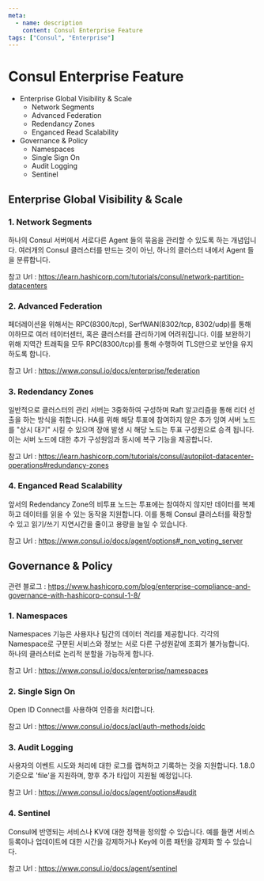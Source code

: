 ```yaml
---
meta:
  - name: description
    content: Consul Enterprise Feature
tags: ["Consul", "Enterprise"]
---
```


# Consul Enterprise Feature

- Enterprise Global Visibility & Scale
  - Network Segments
  - Advanced Federation
  - Redendancy Zones
  - Enganced Read Scalability
- Governance & Policy
  - Namespaces
  - Single Sign On
  - Audit Logging
  - Sentinel



## Enterprise Global Visibility & Scale

### 1. Network Segments

하나의 Consul 서버에서 서로다른 Agent 들의 묶음을 관리할 수 있도록 하는 개념입니다. 여러개의 Consul 클러스터를 만드는 것이 아닌, 하나의 클러스터 내에서 Agent 들을 분류합니다.

참고 Url : <https://learn.hashicorp.com/tutorials/consul/network-partition-datacenters>



### 2. Advanced Federation

페더레이션을 위해서는 RPC(8300/tcp), SerfWAN(8302/tcp, 8302/udp)를 통해야하므로 여러 테이터센터, 혹은 클러스터를 관리하기에 어려워집니다. 이를 보완하기 위해 지역간 트래픽을 모두 RPC(8300/tcp)를 통해 수행하여 TLS만으로 보안을 유지하도록 합니다.

참고 Url : <https://www.consul.io/docs/enterprise/federation>



### 3. Redendancy Zones

일반적으로 클러스터의 관리 서버는 3중화하여 구성하며 Raft 알고리즘을 통해 리더 선출을 하는 방식을 취합니다. HA를 위해 해당 투표에 참여하지 않은 추가 잉여 서버 노드를 "상시 대기" 시킬 수 있으며 장애 발생 시 해당 노드는 투표 구성원으로 승격 됩니다. 이는 서버 노드에 대한 추가 구성원임과 동시에 복구 기능을 제공합니다.

참고 Url : <https://learn.hashicorp.com/tutorials/consul/autopilot-datacenter-operations#redundancy-zones>



### 4. Enganced Read Scalability

앞서의 Redendancy Zone의 비투표 노드는 투표에는 참여하지 않지만 데이터를 복제하고 데이터를 읽을 수 있는 동작을 지원합니다. 이를 통해 Consul 클러스터를 확장할 수 있고 읽기/쓰기 지연시간을 줄이고 용량을 늘일 수 있습니다.

참고 Url : <https://www.consul.io/docs/agent/options#_non_voting_server>



## Governance & Policy

관련 블로그 : <https://www.hashicorp.com/blog/enterprise-compliance-and-governance-with-hashicorp-consul-1-8/>

### 1. Namespaces

Namespaces 기능은 사용자나 팀간의 데이터 격리를 제공합니다. 각각의 Namespace로 구분된 서비스와 정보는 서로 다른 구성원같에 조회가 불가능합니다. 하나의 클러스터로 논리적 분할을 가능하게 합니다.

참고 Url : <https://www.consul.io/docs/enterprise/namespaces>



### 2. Single Sign On

Open ID Connect를 사용하여 인증을 처리합니다.

참고 Url : <https://www.consul.io/docs/acl/auth-methods/oidc>



### 3. Audit Logging

사용자의 이벤트 시도와 처리에 대한 로그를 캡쳐하고 기록하는 것을 지원합니다. 1.8.0 기준으로 'file'을 지원하며, 향후 추가 타입이 지원될 예정입니다.

참고 Url : <https://www.consul.io/docs/agent/options#audit>



### 4. Sentinel

Consul에 반영되는 서비스나 KV에 대한 정책을 정의할 수 있습니다. 예를 들면 서비스 등록이나 업데이트에 대한 시간을 강제하거나 Key에 이름 패턴을 강제화 할 수 있습니다.

참고 Url : <https://www.consul.io/docs/agent/sentinel>